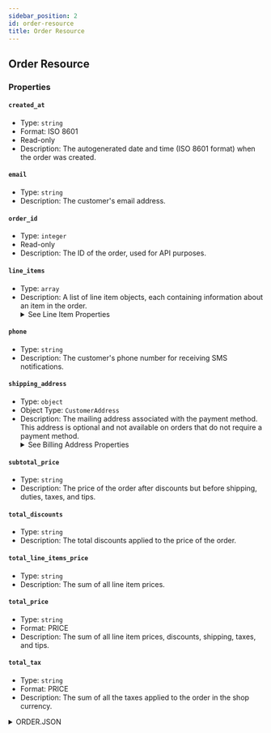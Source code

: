 ```yaml
---
sidebar_position: 2
id: order-resource
title: Order Resource
---
```


## Order Resource

### Properties

#### `created_at`
- Type: `string`
- Format: ISO 8601
- Read-only
- Description: The autogenerated date and time (ISO 8601 format) when the order was created.

#### `email`
- Type: `string`
- Description: The customer's email address.

#### `order_id`
- Type: `integer`
- Read-only
- Description: The ID of the order, used for API purposes.

#### `line_items`
- Type: `array`
- Description: A list of line item objects, each containing information about an item in the order.
  <details>
  <summary>
  See Line Item Properties
  </summary>
  - **`quantity`**: The number of items that were purchased.
  - **`sku`**: The item's SKU.
  </details>

#### `phone`
- Type: `string`
- Description: The customer's phone number for receiving SMS notifications.

#### `shipping_address`
- Type: `object`
- Object Type: `CustomerAddress`
- Description: The mailing address associated with the payment method. This address is optional and not available on orders that do not require a payment method.
  <details>
  <summary>
  See Billing Address Properties
  </summary>
  - **`address1`**: The street address of the shipping address.
  - **`address2`**: An optional additional field for the street address.
  - **`city`**: The city, town, or village of the shipping address.
  - **`company`**: The company of the person associated with the shipping address.
  - **`country`**: The name of the country of the shipping address.
  - **`country_code`**: The two-letter code (ISO 3166-1 format) for the country of the shipping address.
  - **`first_name`**: The first name of the person associated with the payment method.
  - **`last_name`**: The last name of the person associated with the payment method.
  - **`latitude`**: The latitude of the shipping address.
  - **`longitude`**: The longitude of the shipping address.
  - **`name`**: The full name of the person associated with the payment method.
  - **`phone`**: The phone number at the shipping address.
  - **`province`**: The name of the region (for example, province, state, or prefecture) of the shipping address.
  - **`province_code`**: The two-letter abbreviation of the region of the shipping address.
  - **`zip`**: The postal code (for example, zip, postcode, or Eircode) of the shipping address.
  </details>

#### `subtotal_price`
- Type: `string`
- Description: The price of the order after discounts but before shipping, duties, taxes, and tips.

#### `total_discounts`
- Type: `string`
- Description: The total discounts applied to the price of the order.

#### `total_line_items_price`
- Type: `string`
- Description: The sum of all line item prices.

#### `total_price`
- Type: `string`
- Format: PRICE
- Description: The sum of all line item prices, discounts, shipping, taxes, and tips.

#### `total_tax`
- Type: `string`
- Format: PRICE
- Description: The sum of all the taxes applied to the order in the shop currency.




<details>
<summary>
ORDER.JSON
</summary>
```

{
  order_id: 5828730978625,
  contact_email: 'Kevin.schmelter@rugpadusa.com',
  created_at: '2024-04-26T11:11:58-04:00',
  subtotal_price: '0.00',
  total_discounts: '10.00',
  total_price: '0.00',
  total_tax: '0.00',
  discount_codes: [
    {
      code: 'FREE',
      amount: '10.00',
      type: 'percentage'
    }
  ],
  total_discounts: '10.00',
  total_line_items_price: '10.00',
  customer: {
    email: 'kevin.schmelter@rugpadusa.com',
    first_name: 'Kevin',
    last_name: 'Schmelter',
    phone: null,
  },
  line_items: [
    {
      quantity: 1,
      sku: '000001',
    }
  ],
  shipping_address: {
    first_name: 'Kevin',
    address1: '100 Marketing Drive',
    phone: null,
    city: 'Suffield',
    zip: '06078',
    province: 'Connecticut',
    country: 'United States',
    last_name: 'Schmelter',
    address2: null,
    company: null,
    latitude: 41.95965169999999,
    longitude: -72.6603919,
    country_code: 'US',
    province_code: 'CT'
  }
}
```

</details>